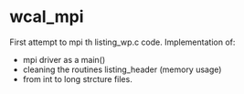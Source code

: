 # wcal_mpi
First attempt to mpi th listing_wp.c code. Implementation of: 
  - mpi driver as a main()
  - cleaning the routines listing_header (memory usage)
  - from int to long strcture files.
